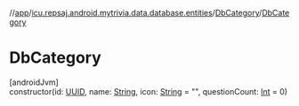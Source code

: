 //[app](../../../index.md)/[icu.repsaj.android.mytrivia.data.database.entities](../index.md)/[DbCategory](index.md)/[DbCategory](-db-category.md)

# DbCategory

[androidJvm]\
constructor(id: [UUID](https://developer.android.com/reference/kotlin/java/util/UUID.html),
name: [String](https://kotlinlang.org/api/latest/jvm/stdlib/kotlin/-string/index.html),
icon: [String](https://kotlinlang.org/api/latest/jvm/stdlib/kotlin/-string/index.html) =
&quot;&quot;,
questionCount: [Int](https://kotlinlang.org/api/latest/jvm/stdlib/kotlin/-int/index.html) = 0)

